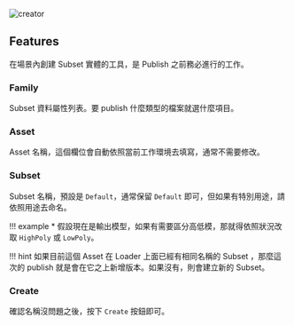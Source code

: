 
![creator](https://user-images.githubusercontent.com/3357009/72150034-862c5f80-33df-11ea-80d2-a75699d90431.png)

## Features

在場景內創建 Subset 實體的工具，是 Publish 之前務必進行的工作。

### Family

Subset 資料屬性列表。要 publish 什麼類型的檔案就選什麼項目。

### Asset

Asset 名稱，這個欄位會自動依照當前工作環境去填寫，通常不需要修改。

### Subset

Subset 名稱，預設是 `Default`，通常保留 `Default` 即可，但如果有特別用途，請依照用途去命名。

!!! example
    * 假設現在是輸出模型，如果有需要區分高低模，那就得依照狀況改取 `HighPoly` 或 `LowPoly`。

!!! hint
    如果目前這個 Asset 在 Loader 上面已經有相同名稱的 Subset ，那麼這次的 publish 就是會在它之上新增版本。如果沒有，則會建立新的 Subset。

### Create

確認名稱沒問題之後，按下 `Create` 按鈕即可。

